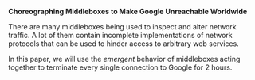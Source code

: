**Choreographing Middleboxes to Make Google Unreachable Worldwide**

There are many middleboxes being used to inspect and alter network traffic. A lot of them contain incomplete implementations of network protocols that can be used to hinder access to arbitrary web services.

In this paper, we will use the *emergent* behavior of middleboxes acting together to terminate every single connection to Google for 2 hours.
